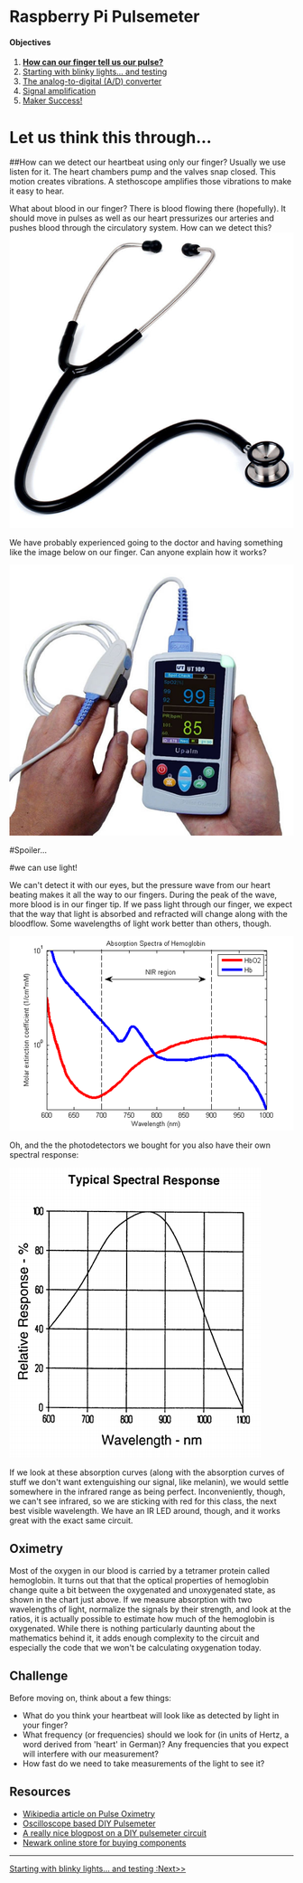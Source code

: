 Raspberry Pi Pulsemeter
=======================

#### Objectives
1. **[How can our finger tell us our pulse?](index.md)**
2. [Starting with blinky lights... and testing](../build/01_LEDs.md)
3. [The analog-to-digital (A/D) converter](../build/02_A2D_converter.md)
4. [Signal amplification](../build/03_OpAmps.md)
6. [Maker Success!](../build/04_Data.md)

# Let us think this through...
##How can we detect our heartbeat using only our finger?
Usually we use listen for it.  The heart chambers pump and the valves snap closed.  This motion creates vibrations.  A stethoscope amplifies those vibrations to make it easy to hear.

What about blood in our finger?  There is blood flowing there (hopefully).  It should move in pulses as well as our heart pressurizes our arteries and pushes blood through the circulatory system.  How can we detect this?
![Stethoscope](images/stethoscope.jpg)

We have probably experienced going to the doctor and having something like the image below on our finger.  Can anyone explain how it works?

![Finger Pulse Oximeter](images/pulseox.jpg)


#Spoiler...

#we can use light!

We can't detect it with our eyes, but the pressure wave from our heart beating makes it all the way to our fingers.  During the peak of the wave, more blood is in our finger tip.  If we pass light through our finger, we expect that the way that light is absorbed and refracted will change along with the bloodflow.  Some wavelengths of light work better than others, though.

![Absorption Spectra](images/Oxy_and_Deoxy_Hemoglobin_Near-Infrared_absorption_spectra.png)

Oh, and the the photodetectors we bought for you also have their own spectral response:

![Photodetector Spectra](images/photodetector_spectrum.png)

If we look at these absorption curves (along with the absorption curves of stuff we don't want extenguishing our signal, like melanin), we would settle somewhere in the infrared range as being perfect.  Inconveniently, though, we can't see infrared, so we are sticking with red for this class, the next best visible wavelength.  We have an IR LED around, though, and it works great with the exact same circuit.

## Oximetry

Most of the oxygen in our blood is carried by a tetramer protein called hemoglobin.  It turns out that that the optical properties of hemoglobin change quite a bit between the oxygenated and unoxygenated state, as shown in the chart just above.  If we measure absorption with two wavelengths of light, normalize the signals by their strength, and look at the ratios, it is actually possible to estimate how much of the hemoglobin is oxygenated.  While there is nothing particularly daunting about the mathematics behind it, it adds enough complexity to the circuit and especially the code that we won't be calculating oxygenation today.

## Challenge

Before moving on, think about a few things:

* What do you think your heartbeat will look like as detected by light in your finger?  
* What frequency (or frequencies) should we look for (in units of Hertz, a word derived from 'heart' in German)? Any frequencies that you expect will interfere with our measurement?
* How fast do we need to take measurements of the light to see it?


## Resources
* [Wikipedia article on Pulse Oximetry](https://en.wikipedia.org/wiki/Pulse_oximetry)
* [Oscilloscope based DIY Pulsemeter](http://www.swharden.com/blog/2013-04-14-simple-diy-ecg-pulse-oximeter-version-2/)
* [A really nice blogpost on a DIY pulsemeter circuit](http://embedded-lab.com/blog/?p=5508)
* [Newark online store for buying components](http://www.newark.com/)

----
[Starting with blinky lights... and testing :Next>>](../build/01_LEDs.md)
